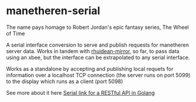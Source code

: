 # manetheren-serial
The name pays homage to Robert Jordan's epic fantasy series, The Wheel of Time

A serial interface conversion to serve and publish requests for manetheren server data. Works in tandem with [rhuidean-mirror](https://github.com/thehildebreezy/rhuidean-mirror), so far, to pass data using an xbee, but the interface can be extrapolated to any serial interface.

Works as a standalone by accepting and publishing local requets for information over a localhost TCP connection (the server runs on port 5099) to the display which runs as a client (port 5098)

See more about it here [Serial link for a RESTful API in Golang](https://www.tannerjhildebrand.com/serial-services-for-restful-api/)
